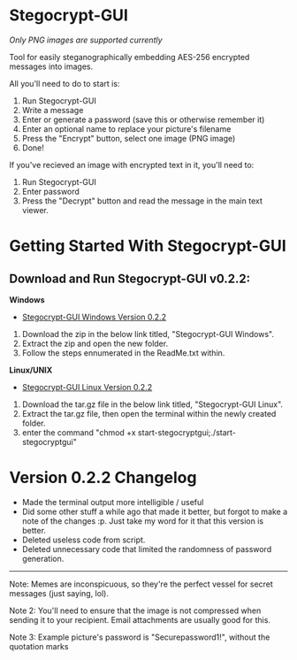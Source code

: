 # Stegocrypt-GUI
*Only PNG images are supported currently*

Tool for easily steganographically embedding AES-256 encrypted messages into images. 

All you'll need to do to start is:

1. Run Stegocrypt-GUI
2. Write a message
3. Enter or generate a password (save this or otherwise remember it)
4. Enter an optional name to replace your picture's filename
5. Press the "Encrypt" button, select one image (PNG image)
6. Done!

If you've recieved an image with encrypted text in it, you'll need to:

1. Run Stegocrypt-GUI
2. Enter password
3. Press the "Decrypt" button and read the message in the main text viewer.

# Getting Started With Stegocrypt-GUI

## Download and Run Stegocrypt-GUI v0.2.2:

**Windows**

- [Stegocrypt-GUI Windows Version 0.2.2](https://github.com/Adri6336/stegocrypt-gui_dl/raw/0.2.2/Stegocrypt-GUI_Win.zip)

1. Download the zip in the below link titled, "Stegocrypt-GUI Windows".
2. Extract the zip and open the new folder.
3. Follow the steps ennumerated in the ReadMe.txt within.

**Linux/UNIX**

- [Stegocrypt-GUI Linux Version 0.2.2](https://github.com/Adri6336/stegocrypt-gui_dl/raw/0.2.2/Stegocrypt-GUI-Lin.tar.gz)

1. Download the tar.gz file in the below link titled, "Stegocrypt-GUI Linux".
2. Extract the tar.gz file, then open the terminal within the newly created folder.
3. enter the command "chmod +x start-stegocryptgui;./start-stegocryptgui"






# Version 0.2.2 Changelog

- Made the terminal output more intelligible / useful
- Did some other stuff a while ago that made it better, but forgot to make a note of the changes :p. Just take my word for it that this version is better.
- Deleted useless code from script.
- Deleted unnecessary code that limited the randomness of password generation.


-------------------------

Note: Memes are inconspicuous, so they're the perfect vessel for secret messages (just saying, lol).

Note 2: You'll need to ensure that the image is not compressed when sending it to your recipient. Email attachments are usually good for this.

Note 3: Example picture's password is "Securepassword1!", without the quotation marks
